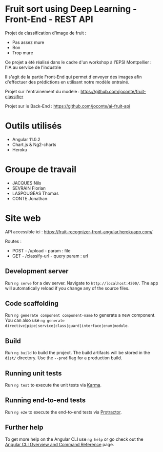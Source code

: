# Fruit sort using Deep Learning - Front-End - REST API

Projet de classification d'image de fruit : 
- Pas assez mure
- Bon
- Trop mure

Ce projet a été réalisé dans le cadre d'un workshop à l'EPSI Montpellier : l'IA au service de l'industrie

Il s'agit de la partie Front-End qui permet d'envoyer des images afin d'effectuer des prédictions en utilisant notre modèle entrainé.

Projet sur l'entrainement du modèle : https://github.com/joconte/fruit-classifier

Projet sur le Back-End : https://github.com/joconte/ai-fruit-api

# Outils utilisés
- Angular 11.0.2
- Chart.js & Ng2-charts
- Heroku

# Groupe de travail
- JACQUES Nils
- SEVRAIN Florian
- LASPOUGEAS Thomas
- CONTE Jonathan

# Site web
API accessible ici : https://fruit-recognizer-front-angular.herokuapp.com/

Routes : 
- POST - /upload - param : file
- GET - /classify-url - query param : url


## Development server

Run `ng serve` for a dev server. Navigate to `http://localhost:4200/`. The app will automatically reload if you change any of the source files.

## Code scaffolding

Run `ng generate component component-name` to generate a new component. You can also use `ng generate directive|pipe|service|class|guard|interface|enum|module`.

## Build

Run `ng build` to build the project. The build artifacts will be stored in the `dist/` directory. Use the `--prod` flag for a production build.

## Running unit tests

Run `ng test` to execute the unit tests via [Karma](https://karma-runner.github.io).

## Running end-to-end tests

Run `ng e2e` to execute the end-to-end tests via [Protractor](http://www.protractortest.org/).

## Further help

To get more help on the Angular CLI use `ng help` or go check out the [Angular CLI Overview and Command Reference](https://angular.io/cli) page.
